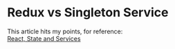 # Redux vs Singleton Service

This article hits my points, for reference:  
[React, State and Services](https://medium.com/@alshdavid/react-state-and-services-edb95be48851)